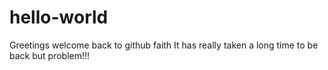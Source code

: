 # hello-world
Greetings welcome back to github faith
It has really taken a long time to be back but problem!!!
